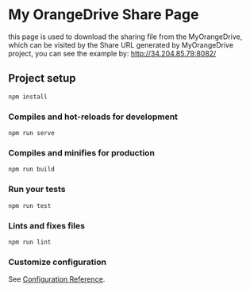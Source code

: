 # My OrangeDrive Share Page
this page is used to download the sharing file from the MyOrangeDrive, which can be visited by the Share URL generated by MyOrangeDrive project, you can see the example by: http://34.204.85.79:8082/ 

## Project setup
```
npm install
```

### Compiles and hot-reloads for development
```
npm run serve
```

### Compiles and minifies for production
```
npm run build
```

### Run your tests
```
npm run test
```

### Lints and fixes files
```
npm run lint
```

### Customize configuration
See [Configuration Reference](https://cli.vuejs.org/config/).
